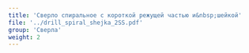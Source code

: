 ```yaml
---
title: 'Сверло спиральное с короткой режущей частью и&nbsp;шейкой'
file: '../drill_spiral_shejka_2SS.pdf'
group: 'Сверла'
weight: 2
---
```

